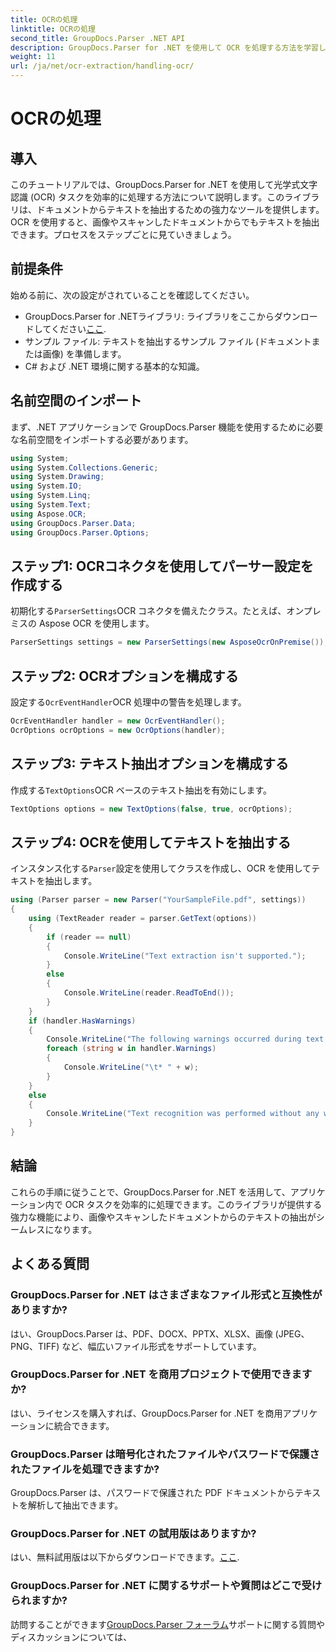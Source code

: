 ```yaml
---
title: OCRの処理
linktitle: OCRの処理
second_title: GroupDocs.Parser .NET API
description: GroupDocs.Parser for .NET を使用して OCR を処理する方法を学習します。画像やスキャンしたドキュメントからテキストを効率的に抽出します。
weight: 11
url: /ja/net/ocr-extraction/handling-ocr/
---
```


# OCRの処理

## 導入
このチュートリアルでは、GroupDocs.Parser for .NET を使用して光学式文字認識 (OCR) タスクを効率的に処理する方法について説明します。このライブラリは、ドキュメントからテキストを抽出するための強力なツールを提供します。OCR を使用すると、画像やスキャンしたドキュメントからでもテキストを抽出できます。プロセスをステップごとに見ていきましょう。
## 前提条件
始める前に、次の設定がされていることを確認してください。
- GroupDocs.Parser for .NETライブラリ: ライブラリをここからダウンロードしてください[ここ](https://releases.groupdocs.com/parser/net/).
- サンプル ファイル: テキストを抽出するサンプル ファイル (ドキュメントまたは画像) を準備します。
- C# および .NET 環境に関する基本的な知識。

## 名前空間のインポート
まず、.NET アプリケーションで GroupDocs.Parser 機能を使用するために必要な名前空間をインポートする必要があります。
```csharp
using System;
using System.Collections.Generic;
using System.Drawing;
using System.IO;
using System.Linq;
using System.Text;
using Aspose.OCR;
using GroupDocs.Parser.Data;
using GroupDocs.Parser.Options;
```
## ステップ1: OCRコネクタを使用してパーサー設定を作成する
初期化する`ParserSettings`OCR コネクタを備えたクラス。たとえば、オンプレミスの Aspose OCR を使用します。
```csharp
ParserSettings settings = new ParserSettings(new AsposeOcrOnPremise());
```
## ステップ2: OCRオプションを構成する
設定する`OcrEventHandler`OCR 処理中の警告を処理します。
```csharp
OcrEventHandler handler = new OcrEventHandler();
OcrOptions ocrOptions = new OcrOptions(handler);
```
## ステップ3: テキスト抽出オプションを構成する
作成する`TextOptions`OCR ベースのテキスト抽出を有効にします。
```csharp
TextOptions options = new TextOptions(false, true, ocrOptions);
```
## ステップ4: OCRを使用してテキストを抽出する
インスタンス化する`Parser`設定を使用してクラスを作成し、OCR を使用してテキストを抽出します。
```csharp
using (Parser parser = new Parser("YourSampleFile.pdf", settings))
{
    using (TextReader reader = parser.GetText(options))
    {
        if (reader == null)
        {
            Console.WriteLine("Text extraction isn't supported.");
        }
        else
        {
            Console.WriteLine(reader.ReadToEnd());
        }
    }
    if (handler.HasWarnings)
    {
        Console.WriteLine("The following warnings occurred during text recognition:");
        foreach (string w in handler.Warnings)
        {
            Console.WriteLine("\t* " + w);
        }
    }
    else
    {
        Console.WriteLine("Text recognition was performed without any warnings.");
    }
}
```

## 結論
これらの手順に従うことで、GroupDocs.Parser for .NET を活用して、アプリケーション内で OCR タスクを効率的に処理できます。このライブラリが提供する強力な機能により、画像やスキャンしたドキュメントからのテキストの抽出がシームレスになります。

## よくある質問
### GroupDocs.Parser for .NET はさまざまなファイル形式と互換性がありますか?
はい、GroupDocs.Parser は、PDF、DOCX、PPTX、XLSX、画像 (JPEG、PNG、TIFF) など、幅広いファイル形式をサポートしています。
### GroupDocs.Parser for .NET を商用プロジェクトで使用できますか?
はい、ライセンスを購入すれば、GroupDocs.Parser for .NET を商用アプリケーションに統合できます。
### GroupDocs.Parser は暗号化されたファイルやパスワードで保護されたファイルを処理できますか?
GroupDocs.Parser は、パスワードで保護された PDF ドキュメントからテキストを解析して抽出できます。
### GroupDocs.Parser for .NET の試用版はありますか?
はい、無料試用版は以下からダウンロードできます。[ここ](https://releases.groupdocs.com/).
### GroupDocs.Parser for .NET に関するサポートや質問はどこで受けられますか?
訪問することができます[GroupDocs.Parser フォーラム](https://forum.groupdocs.com/c/parser/17)サポートに関する質問やディスカッションについては、